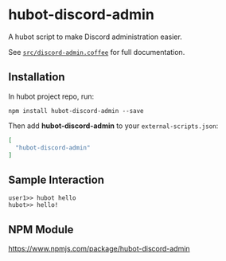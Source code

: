 # hubot-discord-admin

A hubot script to make Discord administration easier.

See [`src/discord-admin.coffee`](src/discord-admin.coffee) for full documentation.

## Installation

In hubot project repo, run:

`npm install hubot-discord-admin --save`

Then add **hubot-discord-admin** to your `external-scripts.json`:

```json
[
  "hubot-discord-admin"
]
```

## Sample Interaction

```
user1>> hubot hello
hubot>> hello!
```

## NPM Module

https://www.npmjs.com/package/hubot-discord-admin
